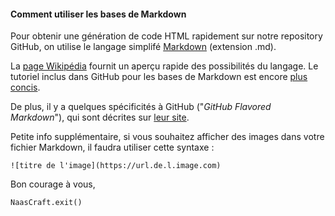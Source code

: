 #### Comment utiliser les bases de Markdown

Pour obtenir une génération de code HTML rapidement sur notre repository GitHub, on utilise le langage simplifé [Markdown](http://fr.wikipedia.org/wiki/Markdown) (extension .md).

La [page Wikipédia](http://fr.wikipedia.org/wiki/Markdown) fournit un aperçu rapide des possibilités du langage.
Le tutoriel inclus dans GitHub pour les bases de Markdown est encore [plus concis](https://help.github.com/articles/markdown-basics/).

De plus, il y a quelques spécificités à GitHub ("_GitHub Flavored Markdown_"), qui sont décrites sur [leur site](https://help.github.com/articles/github-flavored-markdown/).

Petite info supplémentaire, si vous souhaitez afficher des images dans votre fichier Markdown, il faudra utiliser cette syntaxe :

```
![titre de l'image](https://url.de.l.image.com)
```

Bon courage à vous,

```python
NaasCraft.exit()
```
